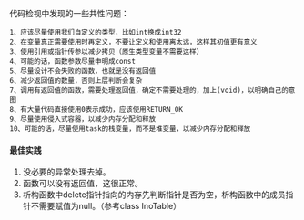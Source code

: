 代码检视中发现的一些共性问题：
```
1、应该尽量使用我们自定义的类型，比如int换成int32
2、在变量真正需要使用时再定义，不要让定义和使用离太远，这样其初值更有意义
3、使用引用或指针传参以减少拷贝（原生类型变量不需要这样）
4、可能的话，函数参数尽量申明成const
5、尽量设计不会失败的函数，也就是没有返回值
6、减少返回值的数量，否则上层判断会复杂
7、调用有返回值的函数，需要处理返回值，确定不需要处理的，加上(void)，以明确自己的意图
8、有大量代码直接使用0表示成功，应该使用RETURN_OK 
9、尽量使用侵入式容器，以减少内存分配和释放
10、可能的话，尽量使用task的栈变量，而不是堆变量，以减少内存分配和释放 
```

#### 最佳实践

1. 没必要的异常处理去掉。
1. 函数可以没有返回值，这很正常。
1. 析构函数中delete指针指向的内存先判断指针是否为空，析构函数中的成员指针不需要赋值为null。（参考class InoTable）
